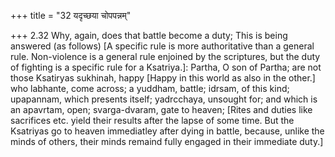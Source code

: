 +++
title = "32 यदृच्छया चोपपन्नम्"

+++
2.32 Why, again, does that battle become a duty; This is being answered
(as follows) \[A specific rule is more authoritative than a general
rule. Non-violence is a general rule enjoined by the scriptures, but the
duty of fighting is a specific rule for a Ksatriya.\]: Partha, O son of
Partha; are not those Ksatiryas sukhinah, happy \[Happy in this world as
also in the other.\] who labhante, come across; a yuddham, battle;
idrsam, of this kind; upapannam, which presents itself; yadrcchaya,
unsought for; and which is an apavrtam, open; svarga-dvaram, gate to
heaven; \[Rites and duties like sacrifices etc. yield their results
after the lapse of some time. But the Ksatriyas go to heaven immediatley
after dying in battle, because, unlike the minds of others, their minds
remaind fully engaged in their immediate duty.\]
